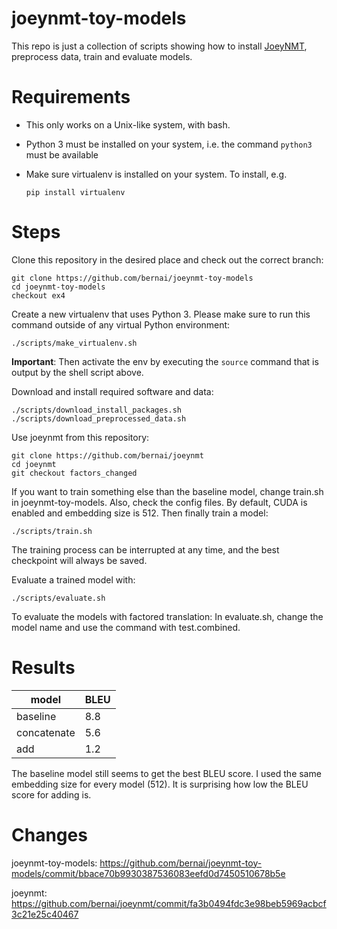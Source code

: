 # joeynmt-toy-models

This repo is just a collection of scripts showing how to install [JoeyNMT](https://github.com/joeynmt/joeynmt), preprocess
data, train and evaluate models.

# Requirements

- This only works on a Unix-like system, with bash.
- Python 3 must be installed on your system, i.e. the command `python3` must be available
- Make sure virtualenv is installed on your system. To install, e.g.

    `pip install virtualenv`

# Steps

Clone this repository in the desired place and check out the correct branch:

    git clone https://github.com/bernai/joeynmt-toy-models
    cd joeynmt-toy-models
    checkout ex4

Create a new virtualenv that uses Python 3. Please make sure to run this command outside of any virtual Python environment:

    ./scripts/make_virtualenv.sh

**Important**: Then activate the env by executing the `source` command that is output by the shell script above.

Download and install required software and data:

    ./scripts/download_install_packages.sh
    ./scripts/download_preprocessed_data.sh


Use joeynmt from this repository:

    git clone https://github.com/bernai/joeynmt
    cd joeynmt
    git checkout factors_changed

If you want to train something else than the baseline model, change train.sh in joeynmt-toy-models. Also, check the config files.
By default, CUDA is enabled and embedding size is 512. Then finally train a model:

    ./scripts/train.sh

The training process can be interrupted at any time, and the best checkpoint will always be saved.

Evaluate a trained model with:

    ./scripts/evaluate.sh
    
To evaluate the models with factored translation: 
In evaluate.sh, change the model name and use the command with test.combined.
# Results

| model       | BLEU |
|-------------|------|
| baseline    | 8.8  |
| concatenate | 5.6  |
| add         | 1.2  |

The baseline model still seems to get the best BLEU score. I used the same embedding size for every model (512). 
It is surprising how low the BLEU score for adding is.

# Changes

joeynmt-toy-models: 
https://github.com/bernai/joeynmt-toy-models/commit/bbace70b9930387536083eefd0d7450510678b5e

joeynmt: 
https://github.com/bernai/joeynmt/commit/fa3b0494fdc3e98beb5969acbcf3c21e25c40467

